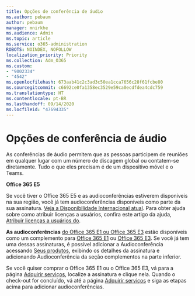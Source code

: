 ```yaml
---
title: Opções de conferência de áudio
ms.author: pebaum
author: pebaum
manager: mnirkhe
ms.audience: Admin
ms.topic: article
ms.service: o365-administration
ROBOTS: NOINDEX, NOFOLLOW
localization_priority: Priority
ms.collection: Adm_O365
ms.custom:
- "9002334"
- "4542"
ms.openlocfilehash: 673aab41c2c3ad3c50ea1cca7656c28f61fcbe80
ms.sourcegitcommit: c6692ce0fa1358ec3529e59ca0ecdfdea4cdc759
ms.translationtype: HT
ms.contentlocale: pt-BR
ms.lasthandoff: 09/14/2020
ms.locfileid: "47694335"
---
```

# <a name="options-for-audio-conferencing"></a>Opções de conferência de áudio

As conferências de áudio permitem que as pessoas participem de reuniões em qualquer lugar com um número de discagem global ou contatem-se diretamente.  Tudo o que eles precisam é de um dispositivo móvel e o Teams.

**Office 365 E5**

Se você tiver o Office 365 E5 e as audioconferências estiverem disponíveis na sua região, você já tem audioconferências disponíveis como parte da sua assinatura.   [Veja a Disponibilidade Internacional atual](https://go.microsoft.com/fwlink/p/?LinkID=839556).  Para obter ajuda sobre como atribuir licenças a usuários, confira este artigo da ajuda, [Atribuir licenças a usuários do](https://docs.microsoft.com/microsoft-365/admin/manage/assign-licenses-to-users).

**As audioconferências**
[do Office 365 E1 ou Office 365 E3](https://products.office.com/microsoft-teams/online-meeting-solutions#customerstoryregion2) estão disponíveis como um complemento para [Office 365 E1](https://www.microsoft.com/microsoft-365/business/office-365-enterprise-e1-business-software) ou [Office 365 E3](https://www.microsoft.com/microsoft-365/business/office-365-enterprise-e3-business-software).  Se você já tem uma dessas assinaturas, é possível adicionar a Audioconferência acessando [Seus produtos](https://go.microsoft.com/fwlink/p/?linkid=842054), exibindo os detalhes da assinatura e adicionando Audioconferência da seção complementos na parte inferior.

Se você quiser comprar o Office 365 E1 ou o Office 365 E3, vá para a página [Adquirir serviços](https://go.microsoft.com/fwlink/p/?linkid=868433), localize a assinatura e clique nela.  Quando o check-out for concluído, vá até a página [Adquirir serviços](https://go.microsoft.com/fwlink/p/?linkid=868433) e siga as etapas acima para adicionar audioconferências.
